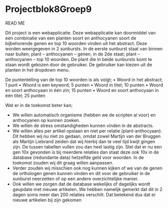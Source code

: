 # Projectblok8Groep9
READ ME

Dit project is een webapplicatie. Deze webapplicatie kan doormiddel van een combinatie van een planten soort en anthocyanen soort de bijbehorende genen en top 10 woorden vinden uit het abstract. Deze worden weergegeven in 2 sunbursts. In de eerste sunburst staat van binnen naar buiten; plant – anthocyanen – genen, in de 2de staat; plant – anthocyanen – top 10 woorden.
De plant die in beide sunbursts komt te staan wordt gekozen door de gebruiker. De gebruiker kan kiezen uit de planten in het dropdown menu.

De puntentelling van de top 10 woorden is als volgt;
•	Woord in het abstract; 1 punt
•	Woord is een keyword; 5 punten
•	Woord in titel; 10 punten
•	Woord en soort anthocyaan in één zin; 15 punten
•	Woord en soort anthocyaan in één titel; 25 punten

Wat er in de toekomst beter kan;
- We willen automatisch organisme (hebben we de scripten al voor) en anthocyanen op kunnen zoeken.
- We willen de stress omstandigheden kunnen vinden in de abstracts.
- We willen alles per artikel opslaan en niet per relatie (plant-anthocyaan). Dit hebben wij nu niet zo gedaan, omdat zowel Martijn van der Bruggen als Martijn Liebrand zeiden dat wij hierbij dan te veel tijd kwijt gingen zijn. De tussen tabellen vullen zou dan heel lastig zijn.
Stel dat er nu een gen 10x gevonden is bij meerdere relaties dan staat deze ook 10x in de database (redundante data) hetzelfde geld voor woorden. In de toekomst zouden wij dit graag willen aanpassen.
- Verder zouden wij misschien ook nog kunnen kijken of we van de genen de orthologen genen kunnen vinden en dit voor de gebruiker in de sunburst neerzetten of op een andere overzichtelijke manier.
- Ook willen we zorgen dat de database wekelijks of dagelijks wordt geupdate met nieuwe artikelen. We hebben namelijk gemerkt dat dit in 2 dagen soms meer dan 200 relaties verschilt. Dat betekend dus dat er nieuwe artikelen bij zijn gekomen
